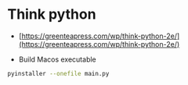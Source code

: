 # Think python

- [https://greenteapress.com/wp/think-python-2e/](https://greenteapress.com/wp/think-python-2e/)

- Build Macos executable

```sh
pyinstaller --onefile main.py
```
